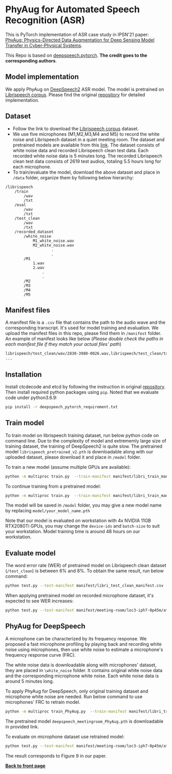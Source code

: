 # PhyAug for Automated Speech Recognition (ASR)
This is PyTorch implementation of ASR case study in IPSN'21 paper: [PhyAug: Physics-Directed Data Augmentation for Deep Sensing Model Transfer in Cyber-Physical Systems](https://arxiv.org/pdf/2104.01160.pdf).

This Repo is based on [deepspeech.pytorch](https://github.com/SeanNaren/deepspeech.pytorch/blob/master/README.md). **The credit goes to the corresponding authors**.

## Model implementation
We apply PhyAug on [DeepSpeech2](https://arxiv.org/pdf/1512.02595v1.pdf) ASR model. The model is pretrained on [Librispeech corpus](https://www.openslr.org/12). Please find the original [repository](https://github.com/SeanNaren/deepspeech.pytorch) for detailed implementation.

## Dataset
- Follow the link to download the [Librispeech corpus](https://www.openslr.org/12) dataset.
- We use five microphones (M1,M2,M3,M4 and M5) to record the white noise and Librispeech dataset in a quiet meeting room. The dataset and pretrained models are available from this [link](https://researchdata.ntu.edu.sg/dataset.xhtml?persistentId=doi:10.21979/N9/A6SC66). The dataset consists of white noise data and recorded Librispeech clean test data. Each recorded white noise data is 5 minutes long. The recorded Librispeech clean test data consists of 2619 test audios, totaling 5.5 hours long for each microphone.
- To train/evaluate the model, download the above dataset and place in `/data` folder, organize them by following below hierarchy:
```
/librispeech
    /train
        /wav
        /txt
    /eval
        /wav
        /txt
    /test_clean
        /wav
        /txt
    /recorded_dataset
        /white_noise
            M1_white_noise.wav
            M2_white_noise.wav
                    .
                    .
        /M1
            1.wav
            2.wav
                .
                .
        /M2
        /M3
        /M4
        /M5
```
## Manifest files
A manifest file is a `.csv` file that contains the path to the audio wave and the corresponding transcript. It's used for model training and evaluation. We upload the manifest files in this repo, please find them in `/manifest` folder. An example of manifest looks like below (*Please double check the paths in each manifest file if they match your actual files' path*)
```bash
librispeech/test_clean/wav/2830-3980-0026.wav,librispeech/test_clean/txt/2830-3980-0026.txt
...
```

## Installation
Install ctcdecode and etcd by following the instruction in original [repository](https://github.com/SeanNaren/deepspeech.pytorch).
Then install required python packages using `pip`. Noted that we evaluate code under python3.6.9:

```bash
pip install -r deepspeech_pytorch_requirement.txt
```
## Train model
To train model on librispeech training dataset, run below python code on command line. Due to the complexity of model and extrememly large size of training dataset, the training of DeepSpeech2 is quite slow. The pretrained model `librispeech_pretrained_v2.pth` is downloadable along with our uploaded dataset, please download it and place in `/model` folder.

To train a new model (assume multiple GPUs are available):
```bash
python -m multiproc train.py  --train-manifest manifest/libri_train_manifest.csv --val-manifest manifest/libri_val_manifest.csv --epochs 80 --num-workers 16 --cuda --device-ids 0,1,2,3 --learning-anneal 1.01 --batch-size 48 --no-sortaGrad --visdom  --opt-level O1 --loss-scale 1 --id libri --checkpoint --save-folder model/ --model-path model/your_model_name.pth
```
To continue training from a pretrained model:
```bash
python -m multiproc train.py  --train-manifest manifest/libri_train_manifest.csv --val-manifest manifest/libri_val_manifest.csv --epochs 80 --num-workers 16 --cuda  --device-ids 0,1,2,3 --learning-anneal 1.01 --batch-size 48 --no-sortaGrad --visdom  --opt-level O1 --loss-scale 1 --id libri --checkpoint --save-folder model/ --model-path model/your_model_name.pth --continue-from model/librispeech_pretrained_v2.pth --finetune
```
The model will be saved in `/model` folder, you may give a new model name by replacing `model/your_model_name.pth`

Note that our model is evaluated on workstation with 4x NVIDIA 11GB RTX2080Ti GPUs, you may change the `device-ids` and `batch-size` to suit your workstation. Model training time is around 48 hours on our workstation.

## Evaluate model
The word error rate (WER) of pretrained model on Librispeech clean dataset (`/test_clean`) is between 6% and 8%. To obtain the same result, run below command: 
```bash
python test.py --test-manifest manifest/libri_test_clean_manifest.csv --lm-path model/3-gram.pruned.3e-7.arpa --decoder beam --alpha 1.97 --beta 4.36 --model-path model/librispeech_pretrained_v2.pth --lm-workers 8 --device-id 3 --num-workers 16 --cuda --half --beam-width 1024 ;
```

When applying pretrained model on recorded microphone dataset, it's expected to see WER increases:
```bash
python test.py --test-manifest manifest/meeting-room/loc3-iph7-0p45m/atr_list.csv --lm-path model/3-gram.pruned.3e-7.arpa --decoder beam --alpha 1.97 --beta 4.36 --model-path model/librispeech_pretrained_v2.pth --lm-workers 8 --device-id 3 --num-workers 16 --cuda --half --beam-width 1024 ;
```
## PhyAug for DeepSpeech
A microphone can be characterized by its frequency response. We proposed a fast microphone profiling by playing back and recording white noise using microphones, then use white noise to estimate a microphone's frequency response curve (FRC). 

The white noise data is downloadable along with microphones' dataset, they are placed in `\white_noise` folder. It contains original white noise data and the corresponding microphone white noise. Each white noise data is around 5 minutes long.

To apply PhyAug for DeepSpeech, only original training dataset and microphone white noise are needed. Run below command to use microphones' FRC to retrain model. 

```bash
python -m multiproc train_PhyAug.py  --train-manifest manifest/libri_train_manifest.csv --val-manifest manifest/libri_val_manifest.csv --epochs 80 --num-workers 16 --cuda  --device-ids 0,1,2,3 --learning-anneal 1.01 --batch-size 48 --no-sortaGrad --visdom  --opt-level O1 --loss-scale 1 --id PhyAug_for_librispeech --checkpoint --save-folder model/ --model-path model/your_model_name.pth --continue-from model/librispeech_pretrained_v2.pth --finetune
```
The pretrained model `deepspeech_meetingroom_PhyAug.pth` is downloadable in provided link.

To evaluate on microphone dataset use retrained model:
```bash
python test.py --test-manifest manifest/meeting-room/loc3-iph7-0p45m/atr_list.csv --lm-path model/3-gram.pruned.3e-7.arpa --decoder beam --alpha 1.97 --beta 4.36 --model-path model/deepspeech_meetingroom_PhyAug.pth --lm-workers 8 --device-id 3 --num-workers 16 --cuda --half --beam-width 1024 ;
```

The result corresponds to Figure 9 in our paper.

[**Back to front page**](../README.md)